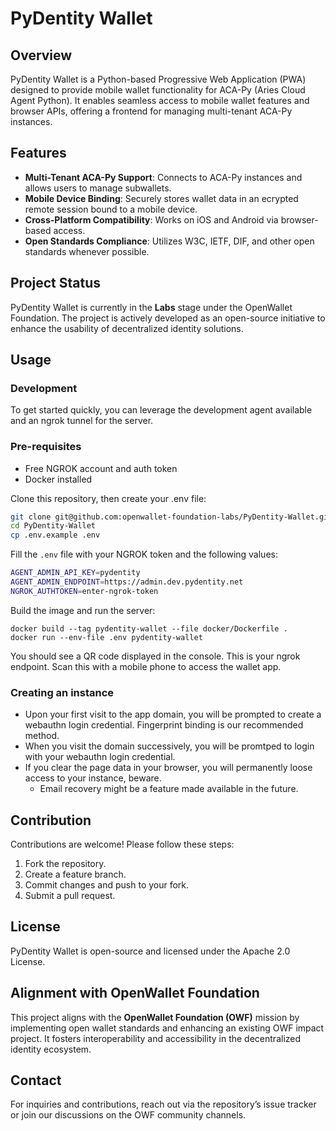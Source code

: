 # PyDentity Wallet

## Overview
PyDentity Wallet is a Python-based Progressive Web Application (PWA) designed to provide mobile wallet functionality for ACA-Py (Aries Cloud Agent Python). It enables seamless access to mobile wallet features and browser APIs, offering a frontend for managing multi-tenant ACA-Py instances.

## Features
- **Multi-Tenant ACA-Py Support**: Connects to ACA-Py instances and allows users to manage subwallets.
- **Mobile Device Binding**: Securely stores wallet data in an ecrypted remote session bound to a mobile device.
- **Cross-Platform Compatibility**: Works on iOS and Android via browser-based access.
- **Open Standards Compliance**: Utilizes W3C, IETF, DIF, and other open standards whenever possible.

## Project Status
PyDentity Wallet is currently in the **Labs** stage under the OpenWallet Foundation. The project is actively developed as an open-source initiative to enhance the usability of decentralized identity solutions.

## Usage
### Development
To get started quickly, you can leverage the development agent available and an ngrok tunnel for the server.

### Pre-requisites
- Free NGROK account and auth token
- Docker installed

Clone this repository, then create your .env file:
```bash
git clone git@github.com:openwallet-foundation-labs/PyDentity-Wallet.git
cd PyDentity-Wallet
cp .env.example .env

```

Fill the `.env` file with your NGROK token and the following values:
```bash
AGENT_ADMIN_API_KEY=pydentity
AGENT_ADMIN_ENDPOINT=https://admin.dev.pydentity.net
NGROK_AUTHTOKEN=enter-ngrok-token
```

Build the image and run the server:
```
docker build --tag pydentity-wallet --file docker/Dockerfile .
docker run --env-file .env pydentity-wallet

```

You should see a QR code displayed in the console. This is your ngrok endpoint. Scan this with a mobile phone to access the wallet app.

### Creating an instance
- Upon your first visit to the app domain, you will be prompted to create a webauthn login credential. Fingerprint binding is our recommended method.
- When you visit the domain successively, you will be promtped to login with your webauthn login credential.
- If you clear the page data in your browser, you will permanently loose access to your instance, beware.
    - Email recovery might be a feature made available in the future.

## Contribution
Contributions are welcome! Please follow these steps:
1. Fork the repository.
2. Create a feature branch.
3. Commit changes and push to your fork.
4. Submit a pull request.

## License
PyDentity Wallet is open-source and licensed under the Apache 2.0 License.

## Alignment with OpenWallet Foundation
This project aligns with the **OpenWallet Foundation (OWF)** mission by implementing open wallet standards and enhancing an existing OWF impact project. It fosters interoperability and accessibility in the decentralized identity ecosystem.

## Contact
For inquiries and contributions, reach out via the repository’s issue tracker or join our discussions on the OWF community channels.

